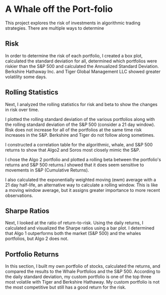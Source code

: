 # A Whale off the Port-folio

This project explores the risk of investments in algorithmic trading strategies. There are multiple ways to determine 

## Risk

In order to determine the risk of each portfolio, I created a box plot, calculated the standard deviation for all, determined which portfolios were riskier than the S&P 500 and calculated the Annualized Standard Deviation. Berkshire Hathaway Inc. and Tiger Global Management LLC showed greater volatility some days.


## Rolling Statistics

Next, I analyzed the rolling statistics for risk and beta to show the changes in risk over time. 

I plotted the rolling standard deviation of the various portfolios along with the rolling standard deviation of the S&P 500 (consider a 21 day window). Risk does not increase for all of the portfolios at the same time risk increases in the S&P. Berkshire and Tiger do not follow along sometimes.

I constructed a correlation table for the algorithmic, whale, and S&P 500 returns to show that Algo2 and Soros most closely mimic the S&P.

I chose the Algo 2 portfolio and plotted a rolling beta between the portfolio's returns and S&P 500 returns.I showed that it does seem sensitive to movements in S&P (Cumulative Returns).

I also calculated the exponentially weighted moving (ewm) average  with a 21 day half-life, an alternative way to calculate a rolling window. This is like a moving window average, but it assigns greater importance to more recent observations. 


## Sharpe Ratios
Next, I looked at the ratio of return-to-risk. Using the daily returns, I calculated and visualized the Sharpe ratios using a bar plot. I determined that Algo 1 outperforms both the market (S&P 500) and the whales portfolios, but Algo 2 does not.


## Portfolio Returns

In this section, I built my own portfolio of stocks, calculated the returns, and compared the results to the Whale Portfolios and the S&P 500. According to the daily standard deviation, my custom portfolio is one of the top three most volatile with Tiger and Berkshire Hathaway. My custom portfolio is not the most competitive but still has a good return for the risk.